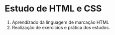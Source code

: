 # Estudo de HTML e CSS

1. Aprendizado da linguagem de marcação HTML
2. Realização de exercícios e prática dos estudos.
 
